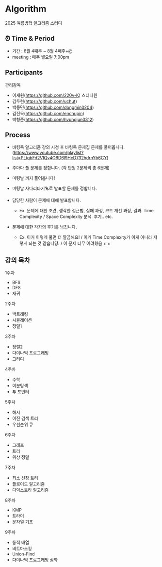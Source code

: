 # Algorithm
2025 여름방학 알고리즘 스터디


## ⏰ Time & Period
- 기간 : 6월 4째주 ~ 8월 4째주+@
- meeting : 매주 월요일 7:00pm


## Participants
관리감독
- 이재원(https://github.com/220v-K)
스터디원
- 김두현(https://github.com/uchut)
- 백동민(https://github.com/dongmin0204)
- 김진욱(https://github.com/enchupin)
- 박형준(https://github.com/hyungjun0312)


## Process
- 바킹독 알고리즘 강의 시청 후 바킹독 문제집 문제를 풀어옵니다. (https://www.youtube.com/playlist?list=PLtqbFd2VIQv4O6D6l9HcD732hdrnYb6CY)

- 주마다 풀 문제를 정합니다. (각 단원 2문제씩 총 6문제)

- 미팅날 까지 풀어옵니다!

- 미팅날 사다리타기🪜로 발표할 문제를 정합니다.

- 담당한 사람이 문제에 대해 발표합니다.
  - Ex. 문제에 대한 초견, 생각한 접근법, 실패 과정, 코드 개선 과정, 결과. Time Complexity / Space Complexity 분석. 후기.. etc.
- 문제에 대한 각자의 후기를 남깁니다.
  - Ex. 이거 이렇게 풀면 더 깔끔해요! / 이거 Time Complexity가 이게 아니라 저렇게 되는 것 같습니당. / 이 문제 너무 어려웠음 ㅠㅠ


## 강의 목차
1주차
- BFS
- DFS
- 재귀

2주차
- 백트래킹
- 시뮬레이션
- 정렬1

3주차
- 정렬2
- 다이나믹 프로그래밍
- 그리디

4주차
- 수학
- 이분탐색
- 투 포인터

5주차
- 해시
- 이진 검색 트리
- 우선순위 큐

6주차
- 그래프
- 트리
- 위상 정렬

7주차
- 최소 신장 트리
- 플로이드 알고리즘
- 다익스트라 알고리즘

8주차
- KMP
- 트라이
- 문자열 기초

9주차
- 동적 배열
- 비트마스킹
- Union-Find
- 다이나믹 프로그래밍 심화
